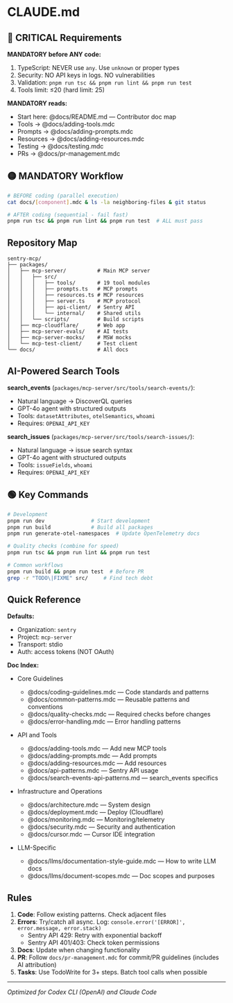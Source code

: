 # CLAUDE.md

## 🔴 CRITICAL Requirements

**MANDATORY before ANY code:**
1. TypeScript: NEVER use `any`. Use `unknown` or proper types
2. Security: NO API keys in logs. NO vulnerabilities
3. Validation: `pnpm run tsc && pnpm run lint && pnpm run test`
4. Tools limit: ≤20 (hard limit: 25)

**MANDATORY reads:**
- Start here: @docs/README.md — Contributor doc map
- Tools → @docs/adding-tools.mdc
- Prompts → @docs/adding-prompts.mdc
- Resources → @docs/adding-resources.mdc
- Testing → @docs/testing.mdc
- PRs → @docs/pr-management.mdc

## 🟡 MANDATORY Workflow

```bash
# BEFORE coding (parallel execution)
cat docs/[component].mdc & ls -la neighboring-files & git status

# AFTER coding (sequential - fail fast)
pnpm run tsc && pnpm run lint && pnpm run test  # ALL must pass
```

## Repository Map

```
sentry-mcp/
├── packages/
│   ├── mcp-server/          # Main MCP server
│   │   ├── src/
│   │   │   ├── tools/       # 19 tool modules
│   │   │   ├── prompts.ts   # MCP prompts
│   │   │   ├── resources.ts # MCP resources
│   │   │   ├── server.ts    # MCP protocol
│   │   │   ├── api-client/  # Sentry API
│   │   │   └── internal/    # Shared utils
│   │   └── scripts/         # Build scripts
│   ├── mcp-cloudflare/      # Web app
│   ├── mcp-server-evals/    # AI tests
│   ├── mcp-server-mocks/    # MSW mocks
│   └── mcp-test-client/     # Test client
└── docs/                    # All docs
```

## AI-Powered Search Tools

**search_events** (`packages/mcp-server/src/tools/search-events/`):
- Natural language → DiscoverQL queries
- GPT-4o agent with structured outputs
- Tools: `datasetAttributes`, `otelSemantics`, `whoami`
- Requires: `OPENAI_API_KEY`

**search_issues** (`packages/mcp-server/src/tools/search-issues/`):
- Natural language → issue search syntax
- GPT-4o agent with structured outputs
- Tools: `issueFields`, `whoami`
- Requires: `OPENAI_API_KEY`

## 🟢 Key Commands

```bash
# Development
pnpm run dev               # Start development
pnpm run build             # Build all packages
pnpm run generate-otel-namespaces  # Update OpenTelemetry docs

# Quality checks (combine for speed)
pnpm run tsc && pnpm run lint && pnpm run test

# Common workflows
pnpm run build && pnpm run test  # Before PR
grep -r "TODO\|FIXME" src/     # Find tech debt
```

## Quick Reference

**Defaults:**
- Organization: `sentry`
- Project: `mcp-server`
- Transport: stdio
- Auth: access tokens (NOT OAuth)

**Doc Index:**

- Core Guidelines
  - @docs/coding-guidelines.mdc — Code standards and patterns
  - @docs/common-patterns.mdc — Reusable patterns and conventions
  - @docs/quality-checks.mdc — Required checks before changes
  - @docs/error-handling.mdc — Error handling patterns

- API and Tools
  - @docs/adding-tools.mdc — Add new MCP tools
  - @docs/adding-prompts.mdc — Add prompts
  - @docs/adding-resources.mdc — Add resources
  - @docs/api-patterns.mdc — Sentry API usage
  - @docs/search-events-api-patterns.md — search_events specifics

- Infrastructure and Operations
  - @docs/architecture.mdc — System design
  - @docs/deployment.mdc — Deploy (Cloudflare)
  - @docs/monitoring.mdc — Monitoring/telemetry
  - @docs/security.mdc — Security and authentication
  - @docs/cursor.mdc — Cursor IDE integration

- LLM-Specific
  - @docs/llms/documentation-style-guide.mdc — How to write LLM docs
  - @docs/llms/document-scopes.mdc — Doc scopes and purposes

## Rules

1. **Code**: Follow existing patterns. Check adjacent files
2. **Errors**: Try/catch all async. Log: `console.error('[ERROR]', error.message, error.stack)`
   - Sentry API 429: Retry with exponential backoff
   - Sentry API 401/403: Check token permissions
3. **Docs**: Update when changing functionality
4. **PR**: Follow `docs/pr-management.mdc` for commit/PR guidelines (includes AI attribution)
5. **Tasks**: Use TodoWrite for 3+ steps. Batch tool calls when possible

---
*Optimized for Codex CLI (OpenAI) and Claude Code*
